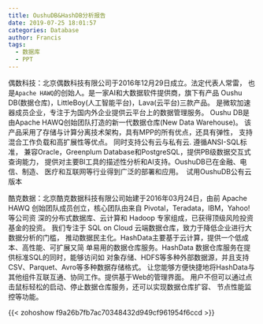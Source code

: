 ```yaml
---
title: OushuDB&HashDB分析报告
date: 2019-07-25 18:01:57
categories: Database
author: Francis
tags:
  - 数据库
  - PPT
---
```


偶数科技：北京偶数科技有限公司于2016年12月29日成立。法定代表人常雷，
也是`Apache HAWQ`的创始人。是一家AI和大数据软件提供商，旗下有产品
Oushu DB(数据仓库)，LittleBoy(人工智能平台)，Lava(云平台)三款产品。
是微软加速器成员企业，专注于为国内外企业提供云平台上的数据管理服务。
Oushu DB是由Apache HAWQ创始团队打造的新一代数据仓库(New Data Warehouse)。
该产品采用了存储与计算分离技术架构，具有MPP的所有优点，还具有弹性，
支持混合工作负载和高扩展性等优点。 同时支持公有云与私有云.  遵循ANSI-SQL标准，
兼容Oracle，Greenplum Database和PostgreSQL，提供PB级数据交互式查询能力，
提供对主要BI工具的描述性分析和AI支持。OushuDB已在金融、电信、制造、
医疗和互联网等行业得到广泛的部署和应用。  试用OushuDB公有云版本

酷克数据：北京酷克数据科技有限公司始建于2016年03月24日，由前 Apache HAWQ 
创始团队成员创立，核心团队由来自 Pivotal，Teradata，IBM，Yahoo! 等公司资
深的分布式数据库、云计算和 Hadoop 专家组成，已获得顶级风险投资基金的投资。 
我们专注于 SQL on Cloud 云端数据仓库，致力于降低企业进行大数据分析的门槛，
推动数据民主化。HashData主要基于云计算，提供一个低成本、高性能、可扩展又简
单易用的数据仓库服务。HashData 数据仓库服务在提供标准SQL的同时，能够访问如
对象存储、HDFS等多种外部数据源，并且支持CSV、Parquet、Avro等多种数据存储格式。
让您能够方便快捷地将HashData与其他组件互联互通、协同工作。提供基于Web的管理界面。
用户不但可以通过点击鼠标轻松的启动、停止数据仓库服务，还可以实现数据仓库扩容、
节点性能监控等功能。

{{< zohoshow f9a26b7fb7ac70348432d949cf961954f6ccd >}}